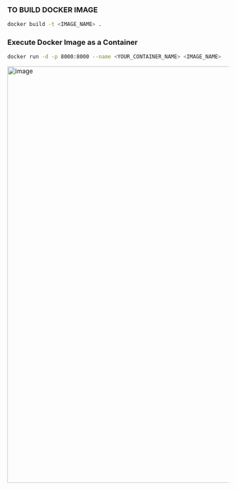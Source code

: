 ### TO BUILD DOCKER IMAGE

```sh
docker build -t <IMAGE_NAME> .
```

### Execute Docker Image as a Container

```sh
docker run -d -p 8000:8000 --name <YOUR_CONTAINER_NAME> <IMAGE_NAME>
```




<img width="949" alt="image" src="https://user-images.githubusercontent.com/110477025/227933149-c58050c5-389e-48f7-9584-29bccfdbf1f8.png">
